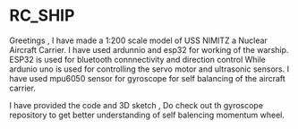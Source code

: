 # RC_SHIP
Greetings , 
I have made a 1:200 scale model of USS NIMITZ a Nuclear Aircraft Carrier.
I have used ardunnio and esp32 for working of the warship.
ESP32 is used for bluetooth connnectivity and direction control
While ardunio uno is used for controlling the servo motor and ultrasonic sensors.
I have used mpu6050 sensor for gyroscope for self balancing of the aircraft carrier.

I have provided the code and 3D sketch , Do check out th gyroscope repository to get better understanding of self balencing momentum wheel.
